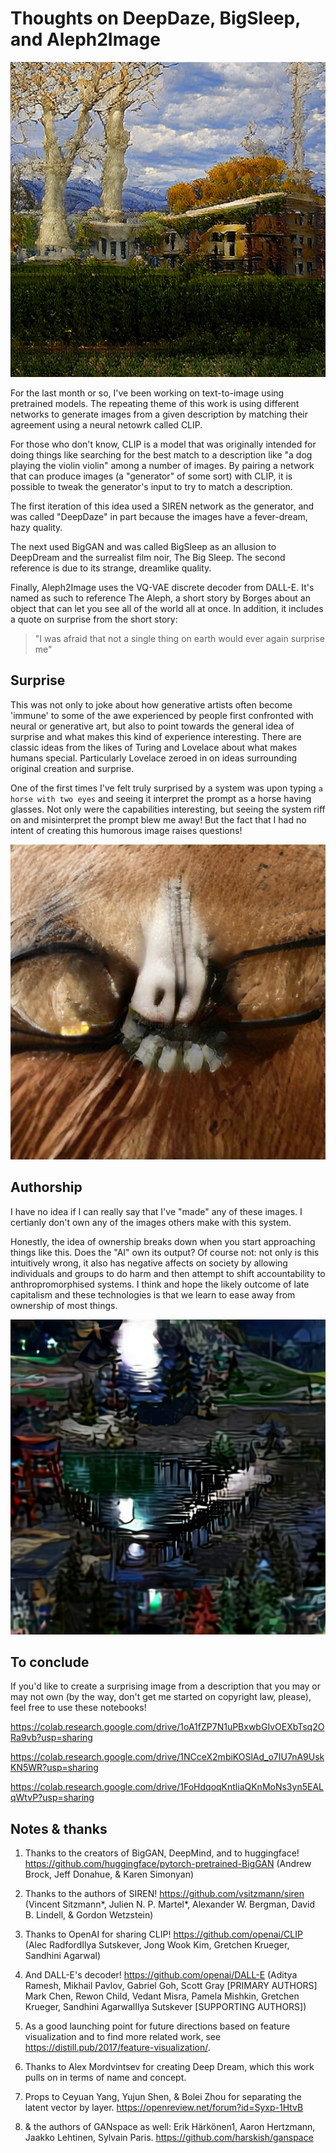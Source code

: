 # Thoughts on DeepDaze, BigSleep, and Aleph2Image


![A painting of a building (possibly in my area?)](/images/EujAWlfUUAI_PuA.png)

For the last month or so, I've been working on text-to-image using pretrained models. The repeating theme of this work is using different networks to generate 
images from a given description by matching their agreement using a neural netowrk called CLIP. 

For those who don't know, CLIP is a model that was originally intended for doing things like
searching for the best match to a description like "a dog playing the violin violin" among a number of images. By pairing a network that can produce images (a "generator" of some sort)
with CLIP,
it is possible to tweak the generator's input to try to match a description.

The first iteration of this idea used a SIREN network as the generator, and was called "DeepDaze" in part because the images have a fever-dream, hazy quality.

The next used BigGAN and was called BigSleep as an allusion to DeepDream and the surrealist film noir, The Big Sleep. The second reference is due to its strange, dreamlike quality.

Finally, Aleph2Image uses the VQ-VAE discrete decoder from DALL-E. It's named as such to reference The Aleph, a short story by Borges about 
an object that can let you see all of the world all at once. In addition, it includes a quote on surprise from the short story:

> "I was afraid that not a single thing on earth would ever again surprise me"

## Surprise

This was not only to joke about how generative artists often become 'immune' to some of the awe experienced by people first confronted with neural or generative art, 
but also to point towards 
the general idea of surprise and what makes this kind of experience interesting. There are classic ideas from the likes of Turing and Lovelace about what makes
humans special. Particularly Lovelace zeroed in on ideas surrounding original creation and surprise. 

One of the first times I've felt truly surprised by a system was
upon typing `a horse with two eyes` and seeing it interpret the prompt as a horse having glasses. Not only were the capabilities interesting, but seeing the system
riff on and misinterpret the prompt blew me away! But the fact that I had no intent of creating this humorous image raises questions!

![a horse with four eyes from BigSleep](/images/horsefoureyes.png)


## Authorship

I have no idea if I can really say that I've "made" any of these images. I certianly don't own any of the images others make with this system. 

Honestly, the idea of ownership breaks down when you start approaching things like this. Does the "AI" own its output? Of course not: not only is this intuitively wrong,
it also has negative affects on society by allowing individuals and groups to do harm and then attempt to shift accountability to anthropromorphised systems.
I think and hope the likely outcome of late capitalism and these technologies is that we learn to ease away from ownership of most things. 


![an Aleph2Image moonlit scape](/images/EvNZmvtUcAEqvh2.png)

## To conclude

If you'd like to create a surprising image from a description that you may or may not own (by the way, don't get me started on copyright law, please), 
feel free to use these notebooks! 

https://colab.research.google.com/drive/1oA1fZP7N1uPBxwbGIvOEXbTsq2ORa9vb?usp=sharing

https://colab.research.google.com/drive/1NCceX2mbiKOSlAd_o7IU7nA9UskKN5WR?usp=sharing

https://colab.research.google.com/drive/1FoHdqoqKntliaQKnMoNs3yn5EALqWtvP?usp=sharing



## Notes & thanks

1. Thanks to the creators of BigGAN, DeepMind, and to huggingface! https://github.com/huggingface/pytorch-pretrained-BigGAN (Andrew Brock, Jeff Donahue, & Karen Simonyan)

1. Thanks to the authors of SIREN! https://github.com/vsitzmann/siren (Vincent Sitzmann*, Julien N. P. Martel*, Alexander W. Bergman, David B. Lindell, & Gordon Wetzstein)

1. Thanks to OpenAI for sharing CLIP! https://github.com/openai/CLIP (Alec RadfordIlya Sutskever, Jong Wook Kim, Gretchen Krueger, Sandhini Agarwal)

1. And DALL-E's decoder! https://github.com/openai/DALL-E (Aditya Ramesh, Mikhail Pavlov, Gabriel Goh, Scott Gray [PRIMARY AUTHORS] Mark Chen, Rewon Child, Vedant Misra, Pamela Mishkin, Gretchen Krueger, Sandhini AgarwalIlya Sutskever [SUPPORTING AUTHORS])

1. As a good launching point for future directions based on feature visualization and to find more related work, see https://distill.pub/2017/feature-visualization/.

1. Thanks to Alex Mordvintsev for creating Deep Dream, which this work pulls on in terms of name and concept.

1. Props to Ceyuan Yang, Yujun Shen, & Bolei Zhou for separating the latent vector by layer. https://openreview.net/forum?id=Syxp-1HtvB

1. & the authors of GANspace as well: Erik Härkönen1, Aaron Hertzmann, Jaakko Lehtinen, Sylvain Paris. https://github.com/harskish/ganspace

